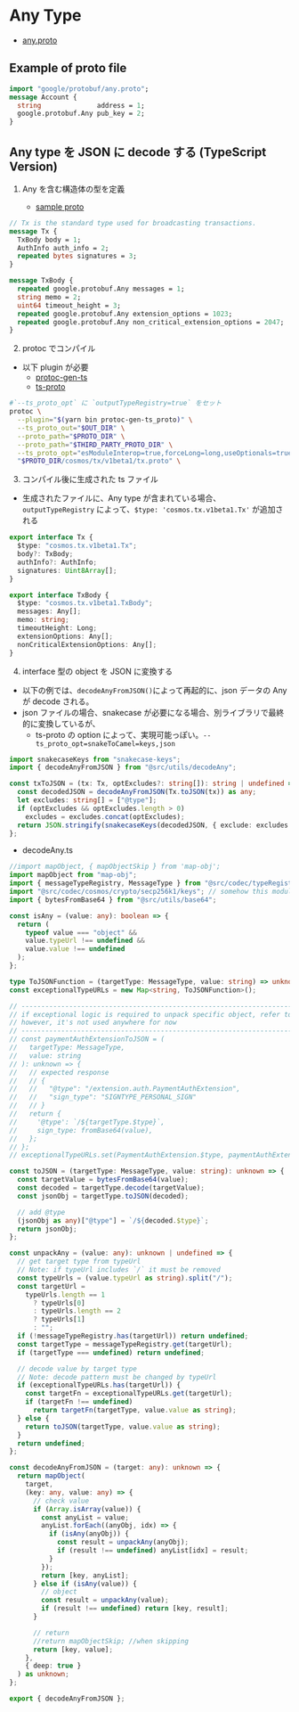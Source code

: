 # Any Type

- [any.proto](https://github.com/protocolbuffers/protobuf/blob/master/src/google/protobuf/any.proto)

## Example of proto file

```proto
import "google/protobuf/any.proto";
message Account {
  string              address = 1;
  google.protobuf.Any pub_key = 2;
}
```

## Any type を JSON に decode する (TypeScript Version)

1. Any を含む構造体の型を定義

   - [sample proto](https://github.com/cosmos/cosmos-sdk/blob/master/proto/cosmos/tx/v1beta1/tx.proto)

```proto
// Tx is the standard type used for broadcasting transactions.
message Tx {
  TxBody body = 1;
  AuthInfo auth_info = 2;
  repeated bytes signatures = 3;
}

message TxBody {
  repeated google.protobuf.Any messages = 1;
  string memo = 2;
  uint64 timeout_height = 3;
  repeated google.protobuf.Any extension_options = 1023;
  repeated google.protobuf.Any non_critical_extension_options = 2047;
}
```

2. protoc でコンパイル

- 以下 plugin が必要
  - [protoc-gen-ts](https://www.npmjs.com/package/protoc-gen-ts)
  - [ts-proto](https://www.npmjs.com/package/ts-proto)

```sh
#`--ts_proto_opt` に `outputTypeRegistry=true` をセット
protoc \
  --plugin="$(yarn bin protoc-gen-ts_proto)" \
  --ts_proto_out="$OUT_DIR" \
  --proto_path="$PROTO_DIR" \
  --proto_path="$THIRD_PARTY_PROTO_DIR" \
  --ts_proto_opt="esModuleInterop=true,forceLong=long,useOptionals=true,outputTypeRegistry=true" \
  "$PROTO_DIR/cosmos/tx/v1beta1/tx.proto" \
```

3. コンパイル後に生成された ts ファイル

- 生成されたファイルに、Any type が含まれている場合、`outputTypeRegistry` によって、`$type: 'cosmos.tx.v1beta1.Tx'` が追加される

```ts
export interface Tx {
  $type: "cosmos.tx.v1beta1.Tx";
  body?: TxBody;
  authInfo?: AuthInfo;
  signatures: Uint8Array[];
}

export interface TxBody {
  $type: "cosmos.tx.v1beta1.TxBody";
  messages: Any[];
  memo: string;
  timeoutHeight: Long;
  extensionOptions: Any[];
  nonCriticalExtensionOptions: Any[];
}
```

4. interface 型の object を JSON に変換する

- 以下の例では、`decodeAnyFromJSON()`によって再起的に、json データの Any が decode される。
- json ファイルの場合、snakecase が必要になる場合、別ライブラリで最終的に変換しているが、
  - ts-proto の option によって、実現可能っぽい。`--ts_proto_opt=snakeToCamel=keys,json`

```ts
import snakecaseKeys from "snakecase-keys";
import { decodeAnyFromJSON } from "@src/utils/decodeAny";

const txToJSON = (tx: Tx, optExcludes?: string[]): string | undefined => {
  const decodedJSON = decodeAnyFromJSON(Tx.toJSON(tx)) as any;
  let excludes: string[] = ["@type"];
  if (optExcludes && optExcludes.length > 0)
    excludes = excludes.concat(optExcludes);
  return JSON.stringify(snakecaseKeys(decodedJSON, { exclude: excludes }));
};
```

- decodeAny.ts

```ts
//import mapObject, { mapObjectSkip } from 'map-obj';
import mapObject from "map-obj";
import { messageTypeRegistry, MessageType } from "@src/codec/typeRegistry";
import "@src/codec/cosmos/crypto/secp256k1/keys"; // somehow this module was not loaded
import { bytesFromBase64 } from "@src/utils/base64";

const isAny = (value: any): boolean => {
  return (
    typeof value === "object" &&
    value.typeUrl !== undefined &&
    value.value !== undefined
  );
};

type ToJSONFunction = (targetType: MessageType, value: string) => unknown;
const exceptionalTypeURLs = new Map<string, ToJSONFunction>();

// ----------------------------------------------------------------------------
// if exceptional logic is required to unpack specific object, refer to the below code
// however, it's not used anywhere for now
// ----------------------------------------------------------------------------
// const paymentAuthExtensionToJSON = (
//   targetType: MessageType,
//   value: string
// ): unknown => {
//   // expected response
//   // {
//   //   "@type": "/extension.auth.PaymentAuthExtension",
//   //   "sign_type": "SIGNTYPE_PERSONAL_SIGN"
//   // }
//   return {
//     '@type': `/${targetType.$type}`,
//     sign_type: fromBase64(value),
//   };
// };
// exceptionalTypeURLs.set(PaymentAuthExtension.$type, paymentAuthExtensionToJSON);

const toJSON = (targetType: MessageType, value: string): unknown => {
  const targetValue = bytesFromBase64(value);
  const decoded = targetType.decode(targetValue);
  const jsonObj = targetType.toJSON(decoded);

  // add @type
  (jsonObj as any)["@type"] = `/${decoded.$type}`;
  return jsonObj;
};

const unpackAny = (value: any): unknown | undefined => {
  // get target type from typeUrl
  // Note: if typeUrl includes `/` it must be removed
  const typeUrls = (value.typeUrl as string).split("/");
  const targetUrl =
    typeUrls.length == 1
      ? typeUrls[0]
      : typeUrls.length == 2
      ? typeUrls[1]
      : "";
  if (!messageTypeRegistry.has(targetUrl)) return undefined;
  const targetType = messageTypeRegistry.get(targetUrl);
  if (targetType === undefined) return undefined;

  // decode value by target type
  // Note: decode pattern must be changed by typeUrl
  if (exceptionalTypeURLs.has(targetUrl)) {
    const targetFn = exceptionalTypeURLs.get(targetUrl);
    if (targetFn !== undefined)
      return targetFn(targetType, value.value as string);
  } else {
    return toJSON(targetType, value.value as string);
  }
  return undefined;
};

const decodeAnyFromJSON = (target: any): unknown => {
  return mapObject(
    target,
    (key: any, value: any) => {
      // check value
      if (Array.isArray(value)) {
        const anyList = value;
        anyList.forEach((anyObj, idx) => {
          if (isAny(anyObj)) {
            const result = unpackAny(anyObj);
            if (result !== undefined) anyList[idx] = result;
          }
        });
        return [key, anyList];
      } else if (isAny(value)) {
        // object
        const result = unpackAny(value);
        if (result !== undefined) return [key, result];
      }

      // return
      //return mapObjectSkip; //when skipping
      return [key, value];
    },
    { deep: true }
  ) as unknown;
};

export { decodeAnyFromJSON };
```
